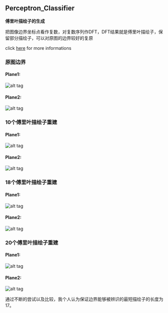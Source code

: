 ## Perceptron_Classifier

**傅里叶描绘子的生成**

把图像边界坐标点看作复数，对复数序列作DFT，DFT结果就是傅里叶描绘子，保留部分描绘子，可以对原图的边界较好的复原

click [here](https://github.com/timlentse/Perceptron_Classifier/blob/master/pdf.pdf) for more informations
### 原图边界

#### Plane1:                                                  
 
![alt tag](https://raw.githubusercontent.com/timlentse/Perceptron_Classifier/master/50descriptor%20plane1.png)

#### Plane2: 

![alt tag](https://raw.githubusercontent.com/timlentse/Perceptron_Classifier/master/50descriptor%20plane2.png)

### 10个傅里叶描绘子重建

#### Plane1: 

![alt tag](https://raw.githubusercontent.com/timlentse/Perceptron_Classifier/master/10descriptor%20plane1.png)

#### Plane2: 

![alt tag](https://raw.githubusercontent.com/timlentse/Perceptron_Classifier/master/10descriptor%20plane2.png)

### 18个傅里叶描绘子重建

#### Plane1: 

![alt tag](https://raw.githubusercontent.com/timlentse/Perceptron_Classifier/master/18descriptor%20plane1.png)

#### Plane2: 

![alt tag](https://raw.githubusercontent.com/timlentse/Perceptron_Classifier/master/18descriptor%20plane2.png)

### 20个傅里叶描绘子重建

#### Plane1: 

![alt tag](https://raw.githubusercontent.com/timlentse/Perceptron_Classifier/master/20descriptor%20plane1.png)

#### Plane2: 

![alt tag](https://raw.githubusercontent.com/timlentse/Perceptron_Classifier/master/20descriptor%20plane2.png)

通过不断的尝试以及比较，我个人认为保证边界能够被辨识的最短描绘子的长度为17。
